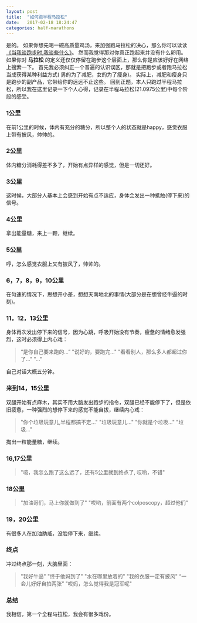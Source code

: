 ```yaml
---
layout: post
title:  "如何跑半程马拉松"
date:   2017-02-18 18:24:47
categories: half-marathons
---
```


是的。
如果你想先喝一碗高质量鸡汤，来加强跑马拉松的决心，那么你可以读读[《当我谈跑步时,我谈些什么》](https://item.jd.com/11754532.html)。
然而我觉得那对你真正跑起来并没有什么卵用。
如果你对 **马拉松** 的定义还仅仅停留在跑步这个层面上，那么你是应该好好在网络上搜索一下。
首先我必须纠正一个普遍的认识误区，那就是把跑步或者跑马拉松当成获得某种利益方式( 男的为了减肥，女的为了瘦身)。
实际上，减肥和瘦身只是跑步的副产品，它带给你的远远不止这些。
回到正题，本人只跑过半程马拉松，所以我在这里记录一下个人心得，记录在半程马拉松(21.0975公里)中每个阶段的感受。
### 1公里
在前1公里的时候，体内有充分的糖分，所以整个人的状态就是happy，感觉衣服上带有披风，帅帅的。

### 2公里
体内糖分消耗得差不多了，开始有点异样的感觉，但是一切还好。

### 3公里
这时候，大部分人基本上会感到开始有点不适应，身体会发出一种抵触(停下来)的信号。

### 4公里
拿出能量糖，来上一颗，继续。

### 5公里
哼，怎么感觉衣服上又有披风了，帅帅的。

### 6，7，8，9，10公里
在匀速的情况下，思想开小差，想想天南地北的事情(大部分是在想曾经牛逼的时刻)。

### 11，12，13公里
身体再次发出停下来的信号，因为心跳，呼吸开始没有节奏，疲惫的情绪愈发强烈，这时必须得上内心戏：

> “是你自己要来跑的...”
> "说好的，要跑完..."
> "看看别人，那么多人都超过你了..."
> "..."

自己对话大概五分钟。

### 来到14，15公里
双腿开始有点麻木，其实不用大脑发出跑步的指令，双腿已经不能停下了，但是依旧疲惫，一种强烈的想停下来的感觉不能自拔，继续内心戏：

> "你个垃圾玩意儿,半程都搞不定..."
> "垃圾玩意儿..."
> "你就是个垃圾..."
> "垃圾..."

掏出一粒能量糖，继续。

### 16,17公里

> "噫，我怎么跑了这么远了，还有5公里就到终点了, 哎哟，不错"

### 18公里

> "加油哥们，马上你就做到了"
> "哎哟，前面有两个colposcopy，超过他们"

### 19，20公里
有很多人在加油助威，没脸停下来，继续。

### 终点
冲过终点那一刻，大脑里面：

> "我好牛逼"
> "终于他妈到了"
> "水在哪里放着的"
> "我的衣服一定有披风"
> “一会儿好好自拍两张”
> "哎妈，怎么觉得我是冠军呢"

### 总结
我相信，第一个全程马拉松，我会有很多戏份。
